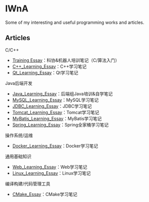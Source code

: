 # IWnA
Some of my interesting and useful programming works and articles.

## Articles

C/C++

+ [Training Essay](Articles/TrainingEssay.md)：科协&机器人培训笔记（C/算法入门）
+ [C++_Learning_Essay](Articles/CppLearningEssay.md)：C++学习笔记
+ [Qt_Learning_Essay](Articles/QtLearningEssay.md)：Qt学习笔记

Java后端开发

+ [Java_Learning_Essay](Articles/JavaLearningEssay.md)：后端组Java培训&自学笔记
+ [MySQL_Learning_Essay](Articles/MySQLLearningEssay.md)：MySQL学习笔记
+ [JDBC_Learning_Essay](Articles/JDBCLearningEssay.md)：JDBC学习笔记
+ [Tomcat_Learning_Essay](Articles/TomcatLearningEssay.md)：Tomcat学习笔记
+ [MyBatis_Learning_Essay](Articles/MyBatisLearningEssay.md)：MyBatis学习笔记
+ [Spring_Learning_Essay](Articles/SpringLearningEssay.md)：Spring全家桶学习笔记

操作系统/运维

+ [Docker_Learning_Essay](Articles/DockerLearningEssay.md)：Docker学习笔记

通用基础知识

+ [Web_Learning_Essay](Articles/WebLearningEssay.md)：Web学习笔记
+ [Linux_Learning_Essay](Articles/LinuxLearningEssay.md)：Linux学习笔记

编译构建/代码管理工具

- [CMake_Essay](Articles/CMake.md)：CMake学习笔记
